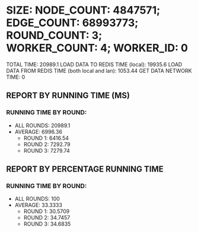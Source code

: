 
# SIZE: NODE_COUNT: 4847571; EDGE_COUNT: 68993773; ROUND_COUNT: 3; WORKER_COUNT: 4; WORKER_ID: 0
 TOTAL TIME: 20989.1
 LOAD DATA TO REDIS TIME (local): 19935.6
 LOAD DATA FROM REDIS TIME (both local and lan): 1053.44
 GET DATA NETWORK TIME: 0

## REPORT BY RUNNING TIME (MS)

 ### RUNNING TIME BY ROUND:

  + ALL ROUNDS: 20989.1
  + AVERAGE: 6996.36
     + ROUND 1: 6416.54
     + ROUND 2: 7292.79
     + ROUND 3: 7279.74

## REPORT BY PERCENTAGE RUNNING TIME

 ### RUNNING TIME BY ROUND:

  + ALL ROUNDS: 100
  + AVERAGE: 33.3333
     + ROUND 1: 30.5709
     + ROUND 2: 34.7457
     + ROUND 3: 34.6835

